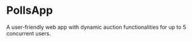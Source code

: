 # PollsApp
A user-friendly web app with dynamic auction functionalities for up to 5 concurrent users.
